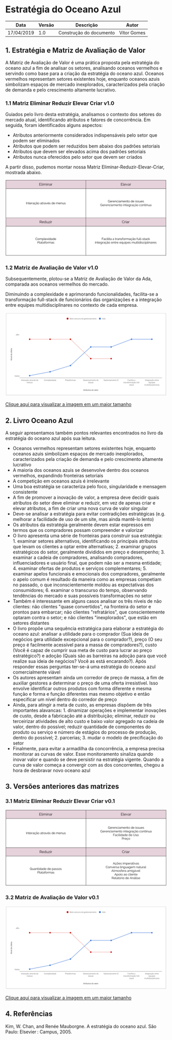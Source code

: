 
# Estratégia do Oceano Azul

| **Data** | **Versão** | **Descrição** | **Autor** |
| --- | --- | --- | --- |
| 17/04/2019 | 1.0 | Construção do documento | Vítor Gomes |

## 1. Estratégia e Matriz de Avaliação de Valor
A Matriz de Avaliação de Valor é uma prática proposta pela estratégia do oceano azul a fim de analisar os setores, analisando oceanos vermelhos e servindo como base para a criação da estratégia do oceano azul.
Oceanos vermelhos representam setores existentes hoje, enquanto oceanos azuis simbolizam espaços de mercado inexplorados, caracterizados pela criação de demanda e pelo crescimento altamente lucrativo.

### 1.1 Matriz Eliminar Reduzir Elevar Criar v1.0

Guiados pelo livro desta estratégia, analisamos o contexto dos setores do mercado atual, identificando atributos e fatores de concorrência. Em seguida, foram identificados alguns aspectos:
* Atributos anteriormente considerados indispensáveis pelo setor que podem ser eliminados
* Atributos que podem ser reduzidos bem abaixo dos padrões setoriais
* Atributos que devem ser elevados acima dos padrões setoriais
* Atributos nunca oferecidos pelo setor que devem ser criados

A partir disso, pudemos montar nossa Matriz Eliminar-Reduzir-Elevar-Criar, mostrada abaixo.

![](../assets/img/product/blue_ocean_strategy/errc_grid_v1.png)

### 1.2 Matriz de Avaliação de Valor v1.0
Subsequentemente, plotou-se a Matriz de Avaliação de Valor da Ada, comparada aos oceanos vermelhos do mercado.

Diminuindo a complexidade e aprimorando funcionalidades, facilita-se a transformação full-stack de funcionários das organizações e a integração entre equipes multidisciplinares no contexto de cada empresa.

![](../assets/img/product/blue_ocean_strategy/strategy_canvas_v1.png)

[Clique aqui para visualizar a imagem em um maior tamanho](https://raw.githubusercontent.com/fga-eps-mds/2019.1-ADA/111-MatrizAvaliacaoValor/docs/assets/img/product/blue_ocean_strategy/strategy_canvas_v1.png)

## 2. Livro Oceano Azul
A seguir apresentamos também pontos relevantes encontrados no livro da estratégia do oceano azul após sua leitura.


- Oceanos vermelhos representam setores existentes hoje, enquanto oceanos azuis simbolizam espaços de mercado inexplorados, caracterizados pela criação de demanda e pelo crescimento altamente lucrativo
- A maioria dos oceanos azuis se desenvolve dentro dos oceanos vermelhos, expandindo fronteiras setoriais
- A competição em oceanos azuis é irrelevante
- Uma boa estratégia se caracteriza pelo foco, singularidade e mensagem consistente
- A fim de promover a inovação de valor, a empresa deve decidir quais atributos do setor deve eliminar e reduzir, em vez de apenas criar e elevar atributos, a fim de criar uma nova curva de valor singular
- Deve-se analisar a estratégia para evitar contradições estratégicas (e.g. melhorar a facilidade de uso de um site, mas ainda mantê-lo lento)
- Os atributos da estratégia geralmente devem estar expressos em termos que os compradores possam compreender e valorizar
- O livro apresenta uma série de fronteiras para construir sua estratégia: 1. examinar setores alternativos, identificando os principais atributos que levam os clientes a optar entre alternativas; 2. examinar grupos estratégicos do setor, geralmente divididos em preço e desempenho; 3. examinar a cadeia de compradores, analisando compradores, influenciadores e usuário final, que podem não ser a mesma entidade; 4. examinar ofertas de produtos e serviços complementares; 5. examinar apelos funcionais e emocionais dos compradores, geralmente o apelo comum é resultado da maneira como as empresas competiam no passado, o que inconscientemente moldou as expectativas dos consumidores; 6. examinar o transcurso do tempo, observando tendências do mercado e suas possíveis transformações no setor
- Também é interessante em alguns casos analisar os três níveis de não clientes: não clientes "quase convertidos", na fronteira do setor e prontos para embarcar; não clientes "refratários", que conscientemente optaram contra o setor; e não clientes "inexplorados", que estão em setores distantes
- O livro propõe uma sequência estratégica para elaborar a estratégia do oceano azul: analisar a utilidade para o comprador (Sua ideia de negócios gera utilidade excepcional para o comprador?), preço (O seu preço é facilmente acessível para a massa de compradores?), custo (Você é capaz de cumprir sua meta de custo para lucrar ao preço estratégico?) e adoção (Quais são as barreiras na adoção para que você realize sua ideia de negócios? Você as está encarando?). Após responder essas perguntas ter-se-á uma estratégia do oceano azul comercialmente viável
- Os autores apresentam ainda um corredor de preço de massa, a fim de auxiliar gestores a determinar o preço de uma oferta irresistível. Isso envolve identificar outros produtos com forma diferente e mesma função e forma e função diferentes mas mesmo objetivo e então especificar um nível dentro do corredor de preço
- Ainda, para atingir a meta de custo, as empresas dispõem de três importantes alavancas: 1. dinamizar operações e implementar inovações de custo, desde a fabricação até a distribuição; eliminar, reduzir ou terceirizar atividades de alto custo e baixo valor agregado na cadeia de valor, dentro do possível; reduzir quantidade de componentes do produto ou serviço e número de estágios do processo de produção, dentro do possível; 2. parcerias; 3. mudar o modelo de precificação do setor
- Finalmente, para evitar a armadilha da concorrência, a empresa precisa monitorar as curvas de valor. Esse monitoramento sinaliza quando inovar valor e quando se deve persistir na estratégia vigente. Quando a curva de valor começa a convergir com as dos concorrentes, chegou a hora de desbravar novo oceano azul

## 3. Versões anteriores das matrizes

### 3.1 Matriz Eliminar Reduzir Elevar Criar v0.1

![](../assets/img/product/blue_ocean_strategy/errc_grid_v0_1.png)

### 3.2 Matriz de Avaliação de Valor v0.1

![](../assets/img/product/blue_ocean_strategy/strategy_canvas_v1.png)

[Clique aqui para visualizar a imagem em um maior tamanho](https://raw.githubusercontent.com/fga-eps-mds/2019.1-ADA/111-MatrizAvaliacaoValor/docs/assets/img/product/blue_ocean_strategy/strategy_canvas_v0_1.png)

## 4. Referências

Kim, W. Chan, and Renée Mauborgne. A estratégia do oceano azul. São Paulo: Elsevier : Campus, 2005.
